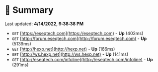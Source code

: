 # 📖 Summary
Last updated: **4/14/2022, 9:38:38 PM**

- `GET` [https://eseqtech.com](https://eseqtech.com) - **Up** (402ms)
- `GET` [http://forum.eseqtech.com](http://forum.eseqtech.com) - **Up** (5139ms)
- `GET` [http://hexp.net](http://hexp.net) - **Up** (166ms)
- `GET` [http://ws.hexp.net](http://ws.hexp.net) - **Up** (141ms)
- `GET` [http://eseqtech.com/infoline](http://eseqtech.com/infoline) - **Up** (291ms)
